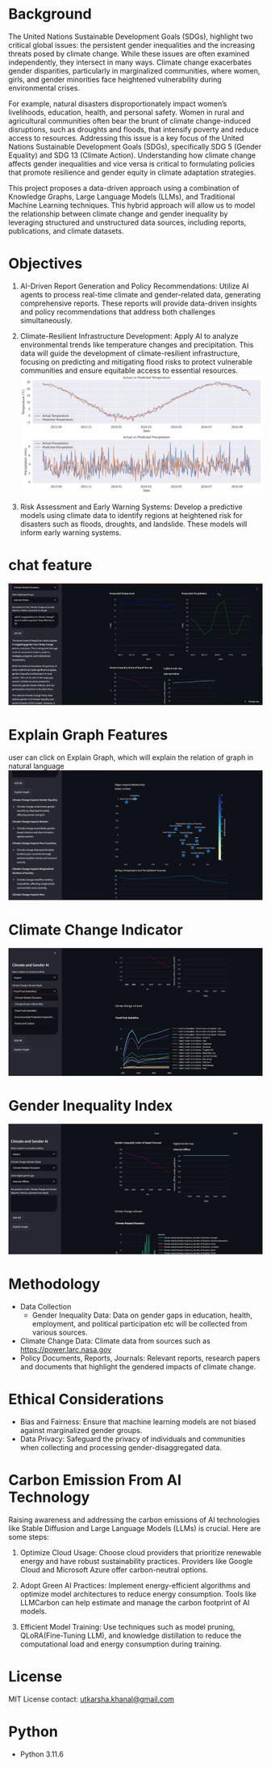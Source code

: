 # Background
The United Nations Sustainable Development Goals (SDGs), highlight two critical global issues: the persistent gender inequalities and the increasing threats posed by climate change. While these issues are often examined independently, they intersect in many ways. Climate change exacerbates gender disparities, particularly in marginalized communities, where women, girls, and gender minorities face heightened vulnerability during environmental crises.

For example, natural disasters disproportionately impact women’s livelihoods, education, health, and personal safety. Women in rural and agricultural communities often bear the brunt of climate change-induced disruptions, such as droughts and floods, that intensify poverty and reduce access to resources.
Addressing this issue is a key focus of the United Nations Sustainable Development Goals (SDGs), specifically SDG 5 (Gender Equality) and SDG 13 (Climate Action). Understanding how climate change affects gender inequalities and vice versa is critical to formulating policies that promote resilience and gender equity in climate adaptation strategies.

This project proposes a data-driven approach using a combination of Knowledge Graphs, Large Language Models (LLMs), and Traditional Machine Learning techniques. This hybrid approach will allow us to model the relationship between climate change and gender inequality by leveraging structured and unstructured data sources, including reports, publications, and climate datasets.

# Objectives

1. AI-Driven Report Generation and Policy Recommendations:
Utilize AI agents to process real-time climate and gender-related data, generating comprehensive reports. These reports will provide data-driven insights and policy recommendations that address both challenges simultaneously.

2. Climate-Resilient Infrastructure Development:
Apply AI to analyze environmental trends like temperature changes and precipitation. This data will guide the development of climate-resilient infrastructure, focusing on predicting and mitigating flood risks to protect vulnerable communities and ensure equitable access to essential resources.
![alt text](screenshot/image-6.png)

3. Risk Assessment and Early Warning Systems:
Develop a predictive models using climate data to identify regions at heightened risk for disasters such as floods, droughts, and landslide. These models will inform early warning systems.


# chat feature
![alt text](screenshot/image.png)

# Explain Graph Features
user can click on Explain Graph, which will explain the relation of graph in natural language
![alt text](screenshot/image-4.png)

# Climate Change Indicator 
![alt text](screenshot/image-7.png)

# Gender Inequality Index
![alt text](screenshot/image-3.png)

# Methodology
- Data Collection
    - Gender Inequality Data: Data on gender gaps in education, health, employment, and political participation etc will be collected from various sources. 
- Climate Change Data: Climate data from sources such as https://power.larc.nasa.gov   
- Policy Documents, Reports, Journals: Relevant reports, research papers and documents that highlight the gendered impacts of climate change.

# Ethical Considerations
- Bias and Fairness: Ensure that machine learning models are not biased against marginalized gender groups. 
- Data Privacy: Safeguard the privacy of individuals and communities when collecting and processing gender-disaggregated data.

# Carbon Emission From AI Technology
Raising awareness and addressing the carbon emissions of AI technologies like Stable Diffusion and Large Language Models (LLMs) is crucial. Here are some steps:
1. Optimize Cloud Usage: Choose cloud providers that prioritize renewable energy and have robust sustainability practices. Providers like Google Cloud and Microsoft Azure offer carbon-neutral options.

2. Adopt Green AI Practices: Implement energy-efficient algorithms and optimize model architectures to reduce energy consumption. Tools like LLMCarbon can help estimate and manage the carbon footprint of AI models.

3. Efficient Model Training: Use techniques such as model pruning, QLoRA(Fine-Tuning LLM), and knowledge distillation to reduce the computational load and energy consumption during training.


# License
MIT License
contact: utkarsha.khanal@gmail.com

# Python
- Python 3.11.6 

